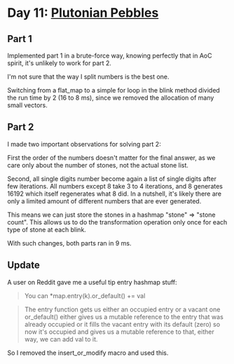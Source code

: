 # Day 11: [Plutonian Pebbles](https://adventofcode.com/2024/day/11)

## Part 1

Implemented part 1 in a brute-force way, knowing perfectly that in AoC spirit, it's unlikely to work for part 2.

I'm not sure that the way I split numbers is the best one.

Switching from a flat_map to a simple for loop in the blink method divided the run time by 2 (16 to 8 ms), since we removed the allocation of many small vectors.

## Part 2

I made two important observations for solving part 2:

First the order of the numbers doesn't matter for the final answer, as we care only about the number of stones, not the actual stone list.

Second, all single digits number become again a list of single digits after few iterations. All numbers except 8 take 3 to 4 iterations, and 8 generates 16192 which itself regenerates what 8 did. In a nutshell, it's likely there are only a limited amount of different numbers that are ever generated.

This means we can just store the stones in a hashmap "stone" => "stone count". This allows us to do the transformation operation only once for each type of stone at each blink.

With such changes, both parts ran in 9 ms.

## Update

A user on Reddit gave me a useful tip entry hashmap stuff:

> You can *map.entry(k).or_default() += val

> The entry function gets us either an occupied entry or a vacant one or_default() either gives us a mutable reference to the entry that was already occupied or it fills the vacant entry with its default (zero) so now it's occupied and gives us a mutable reference to that, either way, we can add val to it.

So I removed the insert_or_modify macro and used this.